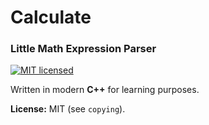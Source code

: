 # Calculate
### Little Math Expression Parser

[![MIT licensed](https://img.shields.io/badge/license-MIT-blue.svg)](https://github.com/newlawrence/Calculate/blob/7f96b434dd77461f17a71f3fe3025c21b73ed0d0/readme.md)

Written in modern **C++** for learning purposes.

**License:** MIT (see `copying`).
